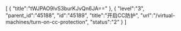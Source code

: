 [
	{
		"title":"tWJPAO9lvS3burKJvQn6JA=="
	},
	{
		"level":"3",
		"parent_id":"45188",
		"id":"45189",
		"title":"开启CC防护",
		"url":"/virtual-machines/turn-on-cc-protection",
		"status":"2"
	}
]